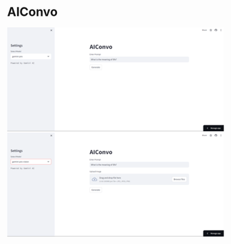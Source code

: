 # AIConvo

<div align="center">

<img src="A.png" width="900">

<img src="B.png" width="900">

</div>
